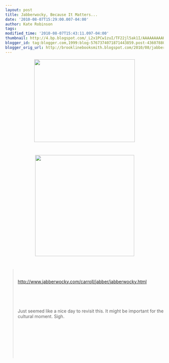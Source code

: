 ```yaml
---
layout: post
title: Jabberwocky, Because It Matters...
date: '2010-08-07T15:29:00.007-04:00'
author: Kate Robinson
tags: 
modified_time: '2010-08-07T15:43:11.097-04:00'
thumbnail: http://4.bp.blogspot.com/_L2x1PCw1zuI/TF22jl5ak1I/AAAAAAAAAHI/HipOWVRh9Dk/s72-c/1096279.jpg
blogger_id: tag:blogger.com,1999:blog-5767374071871443859.post-4360788098639712213
blogger_orig_url: http://brooklinebooksmith.blogspot.com/2010/08/jabberwocky-because-it-matters.html
---
```


<a href="http://4.bp.blogspot.com/_L2x1PCw1zuI/TF22jl5ak1I/AAAAAAAAAHI/HipOWVRh9Dk/s1600/1096279.jpg"><img style="TEXT-ALIGN: center; MARGIN: 0px auto 10px; WIDTH: 320px; DISPLAY: block; HEIGHT: 262px; CURSOR: hand" id="BLOGGER_PHOTO_ID_5502755042301219666" border="0" alt="" src="http://4.bp.blogspot.com/_L2x1PCw1zuI/TF22jl5ak1I/AAAAAAAAAHI/HipOWVRh9Dk/s320/1096279.jpg" /></a><br /><div><a href="http://1.bp.blogspot.com/_L2x1PCw1zuI/TF22BydSK8I/AAAAAAAAAHA/loODvd4kYoc/s1600/chickenjabberwock.jpg"><img style="TEXT-ALIGN: center; MARGIN: 0px auto 10px; WIDTH: 315px; DISPLAY: block; HEIGHT: 320px; CURSOR: hand" id="BLOGGER_PHOTO_ID_5502754461557337026" border="0" alt="" src="http://1.bp.blogspot.com/_L2x1PCw1zuI/TF22BydSK8I/AAAAAAAAAHA/loODvd4kYoc/s320/chickenjabberwock.jpg" /></a><br /><div><blockquote><p></p><br /><p><a href="http://www.jabberwocky.com/carroll/jabber/jabberwocky.html">http://www.jabberwocky.com/carroll/jabber/jabberwocky.html</a></p><br /><p></p><br /><p>Just seemed like a nice day to revisit this. It might be important for the cultural moment. Sigh.</p><br /><p></p><br /><p></p><br /><p><br /></p></blockquote></div></div>